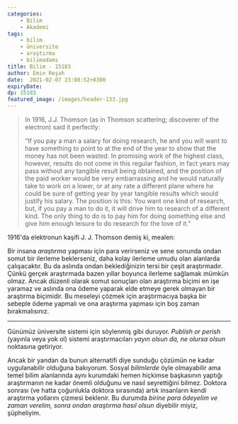 ```yaml
---
categories: 
    - Bilim
    - Akademi
tags: 
    - bilim
    - üniversite
    - araştırma
    - bilimadamı
title: Bilim - 15183 
author: Emin Reşah
date:  2021-02-07 23:08:52+0300
expiryDate:
dp: 15183
featured_image: /images/header-133.jpg
---
```


> In 1916, J.J. Thomson (as in Thomson scattering; discoverer of the electron)
> said it perfectly:
> 
> “If you pay a man a salary for doing research, he and you will want to have
> something to point to at the end of the year to show that the money has not
> been wasted. In promising work of the highest class, however, results do not
> come in this regular fashion, in fact years may pass without any tangible
> result being obtained, and the position of the paid worker would be very
> embarrassing and he would naturally take to work on a lower, or at any rate a
> different plane where he could be sure of getting year by year tangible results
> which would justify his salary. The position is this: You want one kind of
> research, but, if you pay a man to do it, it will drive him to research of a
> different kind. The only thing to do is to pay him for doing something else and
> give him enough leisure to do research for the love of it."

1916'da elektronun kaşifi J. J. Thomson demiş ki, mealen: 

Bir insana *araştırma* yapması için para verirseniz ve sene sonunda ondan somut
bir ilerleme beklerseniz, daha kolay ilerleme umudu olan alanlarda
çalışacaktır. Bu da aslında ondan beklediğinizin tersi bir çeşit araştırmadır.
Çünkü gerçek araştırmada bazen yıllar boyunca ilerleme sağlamak mümkün olmaz.
Ancak düzenli olarak somut sonuçları olan araştırma biçimi en işe yaramaz ve
aslında ona ödeme yaparak elde etmeye gerek olmayan bir araştırma biçimidir. Bu
meseleyi çözmek için araştırmacıya başka bir sebeple ödeme yapmalı ve ona
araştırma yapması için boş zaman bırakmalısınız. 

---

Günümüz üniversite sistemi için söylenmiş gibi duruyor. *Publish or perish*
(yayınla veya yok ol) sistemi araştırmacıları *yayın olsun da, ne olursa olsun*
noktasına getiriyor. 

Ancak bir yandan da bunun alternatifi diye sunduğu çözümün ne kadar
uygulanabilir olduğuna bakıyorum. Sosyal *bilimlerde* öyle olmayabilir ama
temel bilim alanlarında aynı kurumdaki hemen hiçkimse başkasının yaptığı
araştırmanın ne kadar önemli olduğunu ve nasıl seyrettiğini bilmez. Doktora
sonrası (ve hatta çoğunlukla doktora sırasında) artık insanların kendi
araştırma yollarını çizmesi beklenir. Bu durumda *birine para ödeyelim ve zaman
verelim, sonra ondan araştırma hasıl olsun* diyebilir miyiz, şüpheliyim. 


